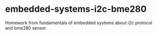 # embedded-systems-i2c-bme280
Homework from fundamentals of embedded systems about i2c protocol and bme280 sensor
